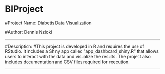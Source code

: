 # BIProject
#Project Name: Diabetis Data Visualization

#Author: Dennis Nzioki

------------------------------------

#Description:
#This project is developed in R and requires the use of RStudio. It includes a Shiny app called "app_dashboard_shiny.R" that allows users to interact with the data and visualize the results. The project also includes documentation and CSV files required for execution.

------------------------------------

